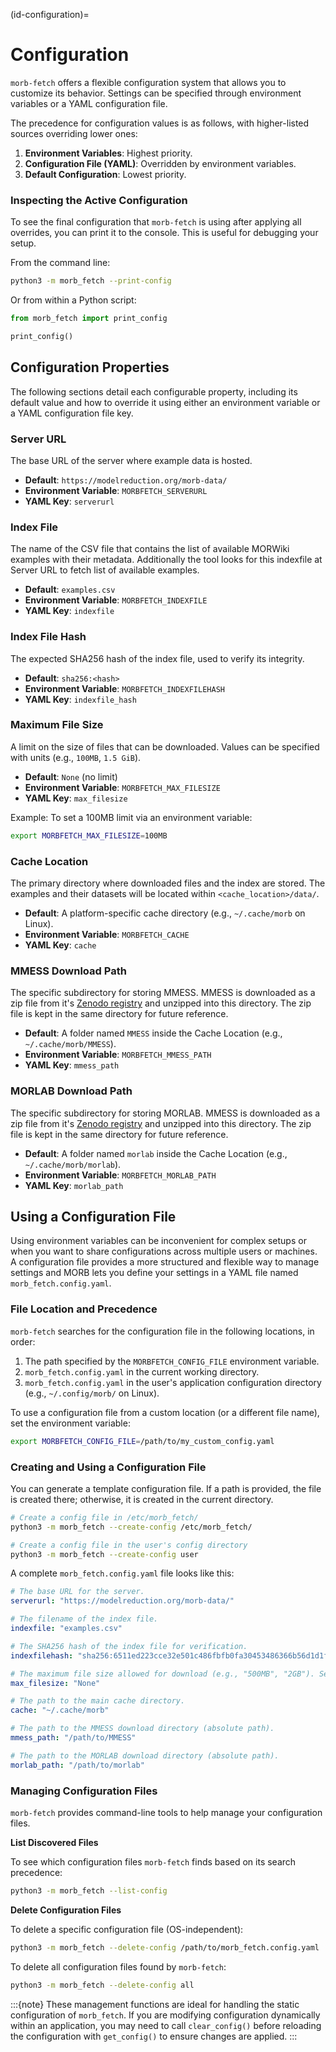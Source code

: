 (id-configuration)=
# Configuration

`morb-fetch` offers a flexible configuration system that allows you to customize its behavior. Settings can be specified through environment variables or a YAML configuration file.

The precedence for configuration values is as follows, with higher-listed sources overriding lower ones:

1.  **Environment Variables**: Highest priority.
2.  **Configuration File (YAML)**: Overridden by environment variables.
3.  **Default Configuration**: Lowest priority.

### Inspecting the Active Configuration

To see the final configuration that `morb-fetch` is using after applying all overrides, you can print it to the console. This is useful for debugging your setup.

From the command line:
```bash
python3 -m morb_fetch --print-config
```

Or from within a Python script:
```python
from morb_fetch import print_config

print_config()
```

## Configuration Properties

The following sections detail each configurable property, including its default value and how to override it using either an environment variable or a YAML configuration file key.

### Server URL

The base URL of the server where example data is hosted.

- **Default**: `https://modelreduction.org/morb-data/`
- **Environment Variable**: `MORBFETCH_SERVERURL`
- **YAML Key**: `serverurl`

### Index File

The name of the CSV file that contains the list of available MORWiki examples with their metadata.
Additionally the tool looks for this indexfile at Server URL to fetch list of available examples.

- **Default**: `examples.csv`
- **Environment Variable**: `MORBFETCH_INDEXFILE`
- **YAML Key**: `indexfile`

### Index File Hash

The expected SHA256 hash of the index file, used to verify its integrity.

- **Default**: `sha256:<hash>`
- **Environment Variable**: `MORBFETCH_INDEXFILEHASH`
- **YAML Key**: `indexfile_hash`

### Maximum File Size

A limit on the size of files that can be downloaded. Values can be specified with units (e.g., `100MB`, `1.5 GiB`).

- **Default**: `None` (no limit)
- **Environment Variable**: `MORBFETCH_MAX_FILESIZE`
- **YAML Key**: `max_filesize`

Example: To set a 100MB limit via an environment variable:
```bash
export MORBFETCH_MAX_FILESIZE=100MB
```

### Cache Location

The primary directory where downloaded files and the index are stored.
The examples and their datasets will be located within `<cache_location>/data/`.

- **Default**: A platform-specific cache directory (e.g., `~/.cache/morb` on Linux).
- **Environment Variable**: `MORBFETCH_CACHE`
- **YAML Key**: `cache`

### MMESS Download Path

The specific subdirectory for storing MMESS.
MMESS is downloaded as a zip file from it's [Zenodo registry](https://zenodo.org/records/14929081) and unzipped into this directory.
The zip file is kept in the same directory for future reference.

- **Default**: A folder named `MMESS` inside the Cache Location (e.g., `~/.cache/morb/MMESS`).
- **Environment Variable**: `MORBFETCH_MMESS_PATH`
- **YAML Key**: `mmess_path`

### MORLAB Download Path

The specific subdirectory for storing MORLAB.
MMESS is downloaded as a zip file from it's [Zenodo registry](https://zenodo.org/records/7072831) and unzipped into this directory.
The zip file is kept in the same directory for future reference.

- **Default**: A folder named `morlab` inside the Cache Location (e.g., `~/.cache/morb/morlab`).
- **Environment Variable**: `MORBFETCH_MORLAB_PATH`
- **YAML Key**: `morlab_path`

## Using a Configuration File

Using environment variables can be inconvenient for complex setups or when you want to share configurations across multiple users or machines.
A configuration file provides a more structured and flexible way to manage settings and MORB lets you define your settings in a YAML file named `morb_fetch.config.yaml`.

### File Location and Precedence

`morb-fetch` searches for the configuration file in the following locations, in order:

1.  The path specified by the `MORBFETCH_CONFIG_FILE` environment variable.
2.  `morb_fetch.config.yaml` in the current working directory.
3.  `morb_fetch.config.yaml` in the user's application configuration directory (e.g., `~/.config/morb/` on Linux).

To use a configuration file from a custom location (or a different file name), set the environment variable:
```bash
export MORBFETCH_CONFIG_FILE=/path/to/my_custom_config.yaml
```

### Creating and Using a Configuration File

You can generate a template configuration file. If a path is provided, the file is created there; otherwise, it is created in the current directory.

```bash
# Create a config file in /etc/morb_fetch/
python3 -m morb_fetch --create-config /etc/morb_fetch/

# Create a config file in the user's config directory
python3 -m morb_fetch --create-config user
```

A complete `morb_fetch.config.yaml` file looks like this:

```yaml
# The base URL for the server.
serverurl: "https://modelreduction.org/morb-data/"

# The filename of the index file.
indexfile: "examples.csv"

# The SHA256 hash of the index file for verification.
indexfilehash: "sha256:6511ed223cce32e501c486fbfb0fa30453486366b56d1d1f1b8367f09272c9bb"

# The maximum file size allowed for download (e.g., "500MB", "2GB"). Set to "None" for no limit.
max_filesize: "None"

# The path to the main cache directory.
cache: "~/.cache/morb"

# The path to the MMESS download directory (absolute path).
mmess_path: "/path/to/MMESS"

# The path to the MORLAB download directory (absolute path).
morlab_path: "/path/to/morlab"
```

### Managing Configuration Files

`morb-fetch` provides command-line tools to help manage your configuration files.

**List Discovered Files**

To see which configuration files `morb-fetch` finds based on its search precedence:
```bash
python3 -m morb_fetch --list-config
```

**Delete Configuration Files**

To delete a specific configuration file (OS-independent):
```bash
python3 -m morb_fetch --delete-config /path/to/morb_fetch.config.yaml
```

To delete all configuration files found by `morb-fetch`:
```bash
python3 -m morb_fetch --delete-config all
```

:::{note}
These management functions are ideal for handling the static configuration of `morb_fetch`.
If you are modifying configuration dynamically within an application, you may need to call `clear_config()` before reloading the configuration with `get_config()` to ensure changes are applied.
:::

